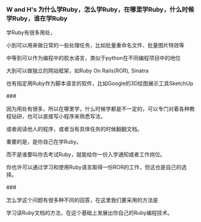 ### W and H's 为什么学Ruby，怎么学Ruby，在哪里学Ruby，什么时候学Ruby，谁在学Ruby
学Ruby有很多用处，

小到可以用来做日常的一些处理任务，比如批量重命名文件、批量图片特效等

中等到可以作为编程中的胶水语言，类似于python在不同编程项目中的地位

大到可以做独立的网站框架，如Ruby On Rails(ROR), Sinatra

也有指定用Ruby作为脚本语言的软件，比如Google的3D绘图展示工具SketchUp

###　

因为用处有很多，所以在哪里学，什么时候学都是不一定的，可以专门对着各种教程钻研，也可以直接写小程序来熟悉写法，

或者阅读他人的程序，或者当有具体任务的时候翻翻文档。

重要的是，是你自己在学Ruby。

而不是谁要叫你去考试Ruby，就能给你一份入学通知或者工作岗位。

你也许可以通过学习和使用Ruby语言取得一份ROR的工作，但这也是自己的选择。

###　

怎么学这个问题有很多种不同的回答，在这里我们要采用的方法是

学习读Ruby文档的方法，在这个基础上发展出你自己的Ruby编程技术。